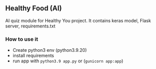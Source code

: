 ## Healthy Food (AI)
AI quiz module for Healthy You project. It contains keras model, Flask server, requirements.txt
### How to use it
- Create python3 env (python3.9.20)
- install requirements
- run app with ```python3.9 app.py``` or (```gunicorn app:app```)
